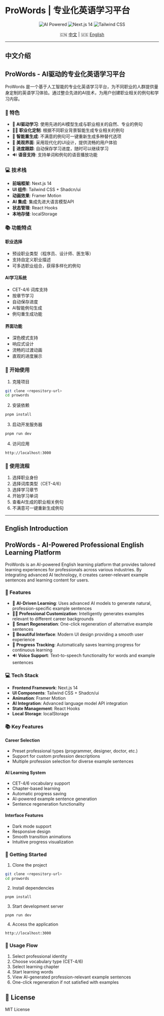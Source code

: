 # ProWords | 专业化英语学习平台

<p align="center">
  <img src="https://img.shields.io/badge/AI%20Powered-GPT-blue?style=for-the-badge&logo=openai" alt="AI Powered" />
  <img src="https://img.shields.io/badge/Next.js-14-black?style=for-the-badge&logo=next.js" alt="Next.js 14" />
  <img src="https://img.shields.io/badge/Tailwind-CSS-38B2AC?style=for-the-badge&logo=tailwind-css" alt="Tailwind CSS" />
</p>

<p align="center">🇨🇳 <a href="#chinese">中文</a> | 🇺🇸 <a href="#english">English</a></p>

---

<h2 id="chinese">中文介绍</h2>

## ProWords - AI驱动的专业化英语学习平台

ProWords 是一个基于人工智能的专业化英语学习平台，为不同职业的人群提供量身定制的英语学习体验。通过整合先进的AI技术，为用户创建职业相关的例句和学习内容。

### 🌟 特色

- 🤖 **AI驱动学习**: 使用先进的AI模型生成与职业相关的自然、专业的例句
- 👨‍💻 **职业化定制**: 根据不同职业背景智能生成专业相关的例句
- 🎯 **智能重生成**: 不满意的例句可一键重新生成多种替代选项
- 🎨 **美观界面**: 采用现代化的UI设计，提供流畅的用户体验
- 📝 **进度跟踪**: 自动保存学习进度，随时可以继续学习
- 🔊 **语音支持**: 支持单词和例句的语音播放功能

### 💻 技术栈

- **前端框架**: Next.js 14
- **UI 组件**: Tailwind CSS + Shadcn/ui
- **动画效果**: Framer Motion
- **AI 集成**: 集成先进大语言模型API
- **状态管理**: React Hooks
- **本地存储**: localStorage

### 📚 功能特点

#### 职业选择
- 预设职业类型（程序员、设计师、医生等）
- 支持自定义职业描述
- 可多选职业组合，获得多样化的例句

#### AI学习系统
- CET-4/6 词库支持
- 按章节学习
- 自动保存进度
- AI智能例句生成
- 例句重生成功能

#### 界面功能
- 深色模式支持
- 响应式设计
- 流畅的过渡动画
- 直观的进度展示

### 📍 开始使用

1. 克隆项目
```bash
git clone <repository-url>
cd prowords
```

2. 安装依赖
```bash
pnpm install
```

3. 启动开发服务器
```bash
pnpm run dev
```

4. 访问应用
```
http://localhost:3000
```

### 💯 使用流程

1. 选择职业身份
2. 选择词库类型（CET-4/6）
3. 选择学习章节
4. 开始学习单词
5. 查看AI生成的职业相关例句
6. 不满意可一键重新生成例句

---

<h2 id="english">English Introduction</h2>

## ProWords - AI-Powered Professional English Learning Platform

ProWords is an AI-powered English learning platform that provides tailored learning experiences for professionals across various industries. By integrating advanced AI technology, it creates career-relevant example sentences and learning content for users.

### 🌟 Features

- 🤖 **AI-Driven Learning**: Uses advanced AI models to generate natural, profession-specific example sentences
- 👨‍💻 **Professional Customization**: Intelligently generates examples relevant to different career backgrounds
- 🎯 **Smart Regeneration**: One-click regeneration of alternative example sentences
- 🎨 **Beautiful Interface**: Modern UI design providing a smooth user experience
- 📝 **Progress Tracking**: Automatically saves learning progress for continuous learning
- 🔊 **Voice Support**: Text-to-speech functionality for words and example sentences

### 💻 Tech Stack

- **Frontend Framework**: Next.js 14
- **UI Components**: Tailwind CSS + Shadcn/ui
- **Animation**: Framer Motion
- **AI Integration**: Advanced language model API integration
- **State Management**: React Hooks
- **Local Storage**: localStorage

### 📚 Key Features

#### Career Selection
- Preset professional types (programmer, designer, doctor, etc.)
- Support for custom profession descriptions
- Multiple profession selection for diverse example sentences

#### AI Learning System
- CET-4/6 vocabulary support
- Chapter-based learning
- Automatic progress saving
- AI-powered example sentence generation
- Sentence regeneration functionality

#### Interface Features
- Dark mode support
- Responsive design
- Smooth transition animations
- Intuitive progress visualization

### 📍 Getting Started

1. Clone the project
```bash
git clone <repository-url>
cd prowords
```

2. Install dependencies
```bash
pnpm install
```

3. Start development server
```bash
pnpm run dev
```

4. Access the application
```
http://localhost:3000
```

### 💯 Usage Flow

1. Select professional identity
2. Choose vocabulary type (CET-4/6)
3. Select learning chapter
4. Start learning words
5. View AI-generated profession-relevant example sentences
6. One-click regeneration if not satisfied with examples

## 📜 License

MIT License
